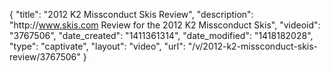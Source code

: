 {
    "title": "2012 K2 Missconduct Skis Review",
    "description": "http:\/\/www.skis.com Review for the 2012 K2 Missconduct Skis",
    "videoid": "3767506",
    "date_created": "1411361314",
    "date_modified": "1418182028",
    "type": "captivate",
    "layout": "video",
    "url": "\/v\/2012-k2-missconduct-skis-review\/3767506"
}